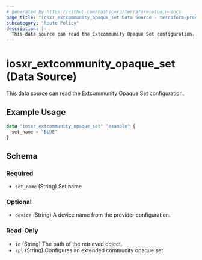 ```yaml
---
# generated by https://github.com/hashicorp/terraform-plugin-docs
page_title: "iosxr_extcommunity_opaque_set Data Source - terraform-provider-iosxr"
subcategory: "Route Policy"
description: |-
  This data source can read the Extcommunity Opaque Set configuration.
---
```


# iosxr_extcommunity_opaque_set (Data Source)

This data source can read the Extcommunity Opaque Set configuration.

## Example Usage

```terraform
data "iosxr_extcommunity_opaque_set" "example" {
  set_name = "BLUE"
}
```

<!-- schema generated by tfplugindocs -->
## Schema

### Required

- `set_name` (String) Set name

### Optional

- `device` (String) A device name from the provider configuration.

### Read-Only

- `id` (String) The path of the retrieved object.
- `rpl` (String) Configures an extended community opaque set
